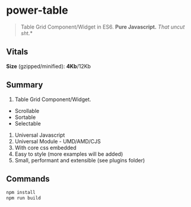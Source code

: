 # power-table

> Table Grid Component/Widget in ES6.
**Pure Javascript.**
*That uncut sh*t.*

## Vitals

**Size** (gzipped/minified): **4Kb**/12Kb


## Summary

1. Table Grid Component/Widget.
  * Scrollable
  * Sortable
  * Selectable
1. Universal Javascript
1. Universal Module - UMD/AMD/CJS
1. With core css embedded
1. Easy to style (more examples will be added)
1. Small, performant and extensible (see plugins folder)


## Commands

```sh
npm install
npm run build

```

